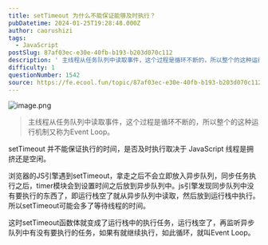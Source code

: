 ```yaml
---
title: setTimeout 为什么不能保证能够及时执行？
pubDatetime: 2024-01-25T19:28:48.000Z
author: caorushizi
tags:
  - JavaScript
postSlug: 87af03ec-e30e-40fb-b193-b203d070c112
description: ' 主线程从任务队列中读取事件，这个过程是循环不断的，所以整个的这种运行机制又称为Event Loop。 setTimeout 并不能保证执行的时间，是否及时执行取决于 JavaScript 线程是拥挤还是空闲。 浏览器的JS引擎遇到setTimeout，拿走之后不会立即放入异步队列，同步任务执行之后，timer模块会到设置时间之后放到异步队列中。js引擎发现同步队列中没有要执行的东西了，即运行栈空'
difficulty: 1
questionNumber: 1542
source: https://fe.ecool.fun/topic/87af03ec-e30e-40fb-b193-b203d070c112
---
```


![image.png](https://static.ecool.fun//article/e0655cd1-91f2-4cdf-9460-0094bdf47830.png)

> 主线程从任务队列中读取事件，这个过程是循环不断的，所以整个的这种运行机制又称为Event Loop。

setTimeout 并不能保证执行的时间，是否及时执行取决于 JavaScript 线程是拥挤还是空闲。

浏览器的JS引擎遇到setTimeout，拿走之后不会立即放入异步队列，同步任务执行之后，timer模块会到设置时间之后放到异步队列中。js引擎发现同步队列中没有要执行的东西了，即运行栈空了就从异步队列中读取，然后放到运行栈中执行。所以setTimeout可能会多了等待线程的时间。

这时setTimeout函数体就变成了运行栈中的执行任务，运行栈空了，再监听异步队列中有没有要执行的任务，如果有就继续执行，如此循环，就叫Event Loop。
